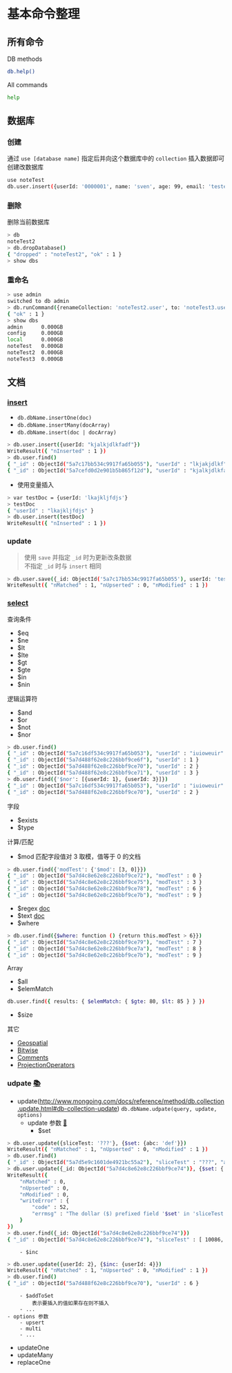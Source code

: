# 基本命令整理

## 所有命令
DB methods
```bash
db.help()
```
All commands
```bash
help
```

## 数据库
### 创建
通过 `use [database name]` 指定后并向这个数据库中的 `collection` 插入数据即可创建改数据库
```bash
use noteTest
db.user.insert({userId: '0000001', name: 'sven', age: 99, email: 'tester@test.com'})
```
### 删除
删除当前数据库
```bash
> db
noteTest2
> db.dropDatabase()
{ "dropped" : "noteTest2", "ok" : 1 }
> show dbs
```

### 重命名
```bash
> use admin
switched to db admin
> db.runCommand({renameCollection: 'noteTest2.user', to: 'noteTest3.user'})
{ "ok" : 1 }
> show dbs
admin      0.000GB
config     0.000GB
local      0.000GB
noteTest   0.000GB
noteTest2  0.000GB
noteTest3  0.000GB
```

## 文档
### [insert](http://www.mongoing.com/docs/tutorial/insert-documents.html)
- `db.dbName.insertOne(doc)`
- `db.dbName.insertMany(docArray)`
- `db.dbName.insert(doc | docArray)`
```bash
> db.user.insert({userId: "kjalkjdlkfadf"})
WriteResult({ "nInserted" : 1 })
> db.user.find()
{ "_id" : ObjectId("5a7c17bb534c9917fa65b055"), "userId" : "lkjakjdlkf" }
{ "_id" : ObjectId("5a7cefd0d2e901b5b865f12d"), "userId" : "kjalkjdlkfadf" }
```

- 使用变量插入
```bash
> var testDoc = {userId: 'lkajkljfdjs'}
> testDoc
{ "userId" : "lkajkljfdjs" }
> db.user.insert(testDoc)
WriteResult({ "nInserted" : 1 })
```

### update
> 使用 `save` 并指定 `_id` 时为更新改条数据  
不指定 `_id` 时与 `insert` 相同

```bash
> db.user.save({_id: ObjectId('5a7c17bb534c9917fa65b055'), userId: 'test'})
WriteResult({ "nMatched" : 1, "nUpserted" : 0, "nModified" : 1 })
```

### [select](http://www.mongoing.com/docs/tutorial/query-documents.html)
查询条件
- $eq
- $ne
- $lt
- $lte
- $gt
- $gte
- $in
- $nin

逻辑运算符
- $and
- $or
- $not
- $nor  
```bash
> db.user.find()
{ "_id" : ObjectId("5a7c16df534c9917fa65b053"), "userId" : "iuioweuir" }
{ "_id" : ObjectId("5a7d488f62e8c226bbf9ce6f"), "userId" : 1 }
{ "_id" : ObjectId("5a7d488f62e8c226bbf9ce70"), "userId" : 2 }
{ "_id" : ObjectId("5a7d488f62e8c226bbf9ce71"), "userId" : 3 }
> db.user.find({'$nor': [{userId: 1}, {userId: 3}]})
{ "_id" : ObjectId("5a7c16df534c9917fa65b053"), "userId" : "iuioweuir" }
{ "_id" : ObjectId("5a7d488f62e8c226bbf9ce70"), "userId" : 2 }
```

字段
- $exists
- $type

计算/匹配
- $mod
匹配字段值对 3 取模，值等于 0 的文档
```bash
> db.user.find({'modTest': {'$mod': [3, 0]}})
{ "_id" : ObjectId("5a7d4c8e62e8c226bbf9ce72"), "modTest" : 0 }
{ "_id" : ObjectId("5a7d4c8e62e8c226bbf9ce75"), "modTest" : 3 }
{ "_id" : ObjectId("5a7d4c8e62e8c226bbf9ce78"), "modTest" : 6 }
{ "_id" : ObjectId("5a7d4c8e62e8c226bbf9ce7b"), "modTest" : 9 }
```
- $regex [doc](http://www.mongoing.com/docs/reference/operator/query/regex.html#regex)
- $text [doc](http://www.mongoing.com/docs/reference/operator/query/text.html#text)
- $where
```bash
> db.user.find({$where: function () {return this.modTest > 6}})
{ "_id" : ObjectId("5a7d4c8e62e8c226bbf9ce79"), "modTest" : 7 }
{ "_id" : ObjectId("5a7d4c8e62e8c226bbf9ce7a"), "modTest" : 8 }
{ "_id" : ObjectId("5a7d4c8e62e8c226bbf9ce7b"), "modTest" : 9 }
```

Array
- $all
- $elemMatch
```bash
db.user.find({ results: { $elemMatch: { $gte: 80, $lt: 85 } } })
```
- $size

其它
- [Geospatial](http://www.mongoing.com/docs/reference/operator/query.html#geospatial)
- [Bitwise](http://www.mongoing.com/docs/reference/operator/query.html#bitwise)
- [Comments](http://www.mongoing.com/docs/reference/operator/query.html#comments)
- [ProjectionOperators](http://www.mongoing.com/docs/reference/operator/query.html#projection-operators)

### udpate [📚](http://www.mongoing.com/docs/reference/method/db.collection.update.html)
- update(http://www.mongoing.com/docs/reference/method/db.collection.update.html#db-collection-update)
`db.dbName.udpate(query, update, options)`
    - update 参数 [📃](https://docs.mongodb.com/manual/reference/operator/update/)
        - $set
```bash
> db.user.update({sliceTest: '???'}, {$set: {abc: 'def'}})
WriteResult({ "nMatched" : 1, "nUpserted" : 0, "nModified" : 1 })
> db.user.find()
{ "_id" : ObjectId("5a7d5e9c1601de4921bc55a2"), "sliceTest" : "???", "abc" : "def" }
> db.user.update({_id: ObjectId("5a7d4c8e62e8c226bbf9ce74")}, {$set: {'sliceTest.0': 10086}})
WriteResult({
	"nMatched" : 0,
	"nUpserted" : 0,
	"nModified" : 0,
	"writeError" : {
		"code" : 52,
		"errmsg" : "The dollar ($) prefixed field '$set' in 'sliceTest.$set' is not valid for storage."
	}
})
> db.user.find({_id: ObjectId("5a7d4c8e62e8c226bbf9ce74")})
{ "_id" : ObjectId("5a7d4c8e62e8c226bbf9ce74"), "sliceTest" : [ 10086, 3, 4, 1 ] }
```
        - $inc
```bash
> db.user.update({userId: 2}, {$inc: {userId: 4}})
WriteResult({ "nMatched" : 1, "nUpserted" : 0, "nModified" : 1 })
> db.user.find()
{ "_id" : ObjectId("5a7d488f62e8c226bbf9ce70"), "userId" : 6 }
```
        - $addToSet  
            表示要插入的值如果存在则不插入
        - ...
    - options 参数
        - upsert
        - multi
        - ...
- updateOne
- updateMany
- replaceOne











